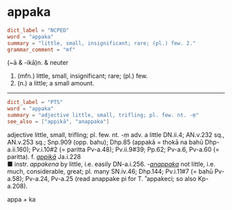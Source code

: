 # appaka

``` toml
dict_label = "NCPED"
word = "appaka"
summary = "little, small, insignificant; rare; (pl.) few. 2."
grammar_comment = "mf"
```

(\~ā & \-ikā)n. & neuter

1. (mfn.) little, small, insignificant; rare; (pl.) few.
2. (n.) a little; a small amount.

--------------------

``` toml
dict_label = "PTS"
word = "appaka"
summary = "adjective little, small, trifling; pl. few. nt. -ṃ"
see_also = ["appikā", "anappaka"]
```

adjective little, small, trifling; pl. few. nt. *\-ṃ* adv. a little DN.ii.4; AN.v.232 sq., AN.v.253 sq.; Snp.909 (opp. bahu); Dhp.85 (appakā = thokā na bahū Dhp\-a.ii.160); Pv.i.10#2 (= paritta Pv\-a.48); Pv.ii.9#39; Pp.62; Pv\-a.6, Pv\-a.60 (= paritta). f. *[appikā](appikā.md)* Ja.i.228  
■ instr. *appakena* by little, i.e. easily DN\-a.i.256. *\-[anappaka](anappaka.md)* not little, i.e. much, considerable, great; pl. many SN.iv.46; Dhp.144; Pv.i.11#7 (= bahū Pv\-a.58); Pv\-a.24, Pv\-a.25 (read anappake pi for T. ˚appakeci; so also Kp\-a.208).

appa \+ ka

